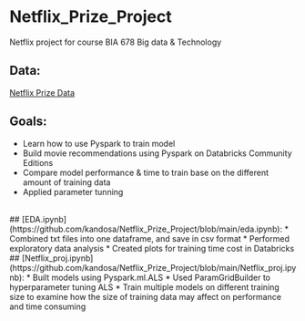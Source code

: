 # Netflix_Prize_Project

Netflix project for course BIA 678 Big data & Technology
<br>
## Data: 
[Netflix Prize Data](https://www.kaggle.com/datasets/netflix-inc/netflix-prize-data)
<br>
## Goals:
* Learn how to use Pyspark to train model
* Build movie recommendations using Pyspark on Databricks Community Editions
* Compare model performance & time to train base on the different amount of training data
* Applied parameter tunning
<br>
## [EDA.ipynb](https://github.com/kandosa/Netflix_Prize_Project/blob/main/eda.ipynb):
* Combined txt files into one dataframe, and save in csv format
* Performed exploratory data analysis
* Created plots for training time cost in Databricks
<br>
## [Netflix_proj.ipynb](https://github.com/kandosa/Netflix_Prize_Project/blob/main/Netflix_proj.ipynb):
* Built models using Pyspark.ml.ALS
* Used ParamGridBuilder to hyperparameter tuning ALS
* Train multiple models on different training size to examine how the size of training data may affect on performance and time consuming
